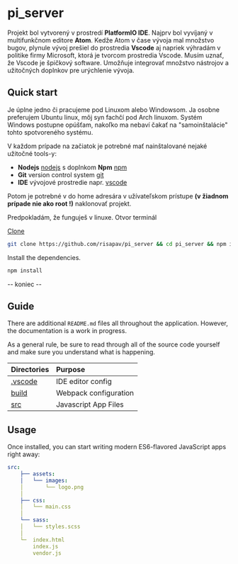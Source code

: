 # pi_server

Projekt bol vytvorený v prostredí **PlatformIO IDE**. Najprv bol vyvíjaný v multifunkčnom editore **Atom**. Kedže Atom v čase vývoja mal množstvo bugov, plynule vývoj prešiel do prostredia **Vscode** aj napriek výhradám v politike firmy Microsoft, ktorá je tvorcom prostredia Vscode. Musím uznať, že Vscode je špičkový software. Umožňuje integrovať množstvo nástrojov a užitočných doplnkov pre urýchlenie vývoja.

## Quick start

Je úplne jedno či pracujeme pod Linuxom alebo Windowsom. Ja osobne preferujem Ubuntu linux, môj syn fachčí pod Arch linuxom. Systém Windows postupne opúšťam, nakoľko ma nebaví čakať na "samoinštalácie" tohto spotvoreného systému.

V každom prípade na začiatok je potrebné mať nainštalované nejaké užitočné tools-y:
* **Nodejs** [nodejs](https://nodejs.org/en/download/) s doplnkom **Npm** [npm](https://www.npmjs.org/)
* **Git** version control system [git](https://git-scm.com/)
* **IDE** vývojové prostredie napr. [vscode](https://code.visualstudio.com/)

Potom je potrebné v do home adresára v užívateľskom prístupe **(v žiadnom prípade nie ako root !)** naklonovať projekt.

Predpokladám, že funguješ v linuxe.
Otvor terminál

[Clone](https://github.com/risapav/pi_server)

```sh
git clone https://github.com/risapav/pi_server && cd pi_server && npm install
```

Install the dependencies.
```sh
npm install
```


-- koniec --
## Guide

There are additional `README.md` files all throughout the application. However, the documentation is a work in progress.

As a general rule, be sure to read through all of the source code yourself and make sure you understand what is happening.

| Directories          | Purpose               |
| :------------------- | :-------------------- |
| [.vscode](./.vscode) | IDE editor config     |
| [build](./build)     | Webpack configuration |
| [src](./src)         | Javascript App Files  |


## Usage

Once installed, you can start writing modern ES6-flavored JavaScript apps right away:
```yaml
src:
    ├── assets:
    │   └── images:
    │       └── logo.png
    │
    ├── css:
    │   └── main.css
    │
    └── sass:
    │   └── styles.scss
    │
    └─  index.html
        index.js
        vendor.js
```
